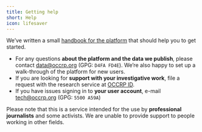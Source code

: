 ```yaml
---
title: Getting help
short: Help
icon: lifesaver
---
```


We’ve written a small [handbook for the platform](https://docs.alephdata.org/guide/getting-started) that should help you to get started.

* For any questions **about the platform and the data we publish**, please contact [data@occrp.org](mailto:data@occrp.org) (GPG: `D4FA FD4E`).  We’re also happy to set up a walk-through of the platform for new users.
* If you are looking for **support with your investigative work**, file a request with the research service at [OCCRP ID](https://id.occrp.org/).
* If you have issues signing in to **your user account**, e-mail [tech@occrp.org](mailto:tech@occrp.org) (GPG: `5500 A59A`)

Please note that this is a service intended for the use by **professional journalists** and some activists. We are unable to provide support to people working in other fields.

